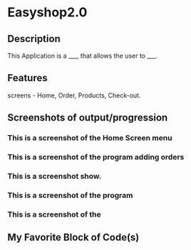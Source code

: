 # Easyshop2.0

 ## Description

 This Application is a ___, that allows the user to ___.  

 ## Features

  screens - Home, Order, Products, Check-out.


## Screenshots of output/progression

 ### This is a screenshot of the Home Screen menu 
 

 ### This is a screenshot of the program adding  orders
 
 ### This is a screenshot show.
 

 ### This is a screenshot of the program 
 

 ### This is a screenshot of the 
 

 ## My Favorite Block of Code(s)

 

 

 

 
 
